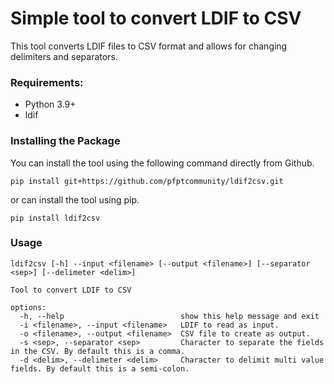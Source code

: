 # Simple tool to convert LDIF to CSV

This tool converts LDIF files to CSV format and allows for changing delimiters and separators. 

### Requirements:

* Python 3.9+
* ldif
 
### Installing the Package

You can install the tool using the following command directly from Github.

```
pip install git+https://github.com/pfptcommunity/ldif2csv.git
```

or can install the tool using pip.

```
pip install ldif2csv
```

### Usage

```
ldif2csv [-h] --input <filename> [--output <filename>] [--separator <sep>] [--delimeter <delim>]

Tool to convert LDIF to CSV

options:
  -h, --help                          show this help message and exit
  -i <filename>, --input <filename>   LDIF to read as input.
  -o <filename>, --output <filename>  CSV file to create as output.
  -s <sep>, --separator <sep>         Character to separate the fields in the CSV. By default this is a comma.
  -d <delim>, --delimeter <delim>     Character to delimit multi value fields. By default this is a semi-colon.
```
